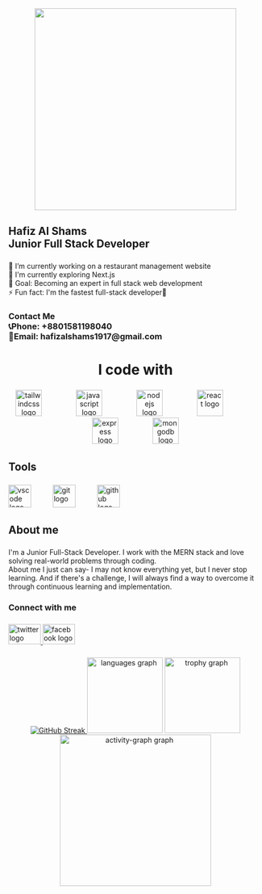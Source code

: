 <div align="center">
  <img height="400" src="https://i.ibb.co.com/4nXvgjnz/A-curious-Web-Developer-who-is-always-excited-to-learn-adopt-with-the-new-technologies.gif"  />
</div>

###

<h2 align="left">Hafiz Al Shams<br>Junior Full Stack Developer</h2>

###

<p align="left">🔭 I’m currently working on a restaurant management website<br>🌱 I'm currently exploring Next.js<br>🎯 Goal: Becoming an expert in full stack web development<br>⚡ Fun fact: I'm the fastest full-stack developer🤣</p>

###

<h3 align="left">Contact Me<br>📞Phone: +8801581198040<br>📧Email: hafizalshams1917@gmail.com</h3>

###

<h1 align="center">I code with</h1>

###

<div align="center">
  <img src="https://skillicons.dev/icons?i=tailwind" height="52" alt="tailwindcss logo"  />
  <img width="60" />
  <img src="https://cdn.jsdelivr.net/gh/devicons/devicon/icons/javascript/javascript-original.svg" height="52" alt="javascript logo"  />
  <img width="60" />
  <img src="https://cdn.jsdelivr.net/gh/devicons/devicon/icons/nodejs/nodejs-original.svg" height="52" alt="nodejs logo"  />
  <img width="60" />
  <img src="https://cdn.jsdelivr.net/gh/devicons/devicon/icons/react/react-original.svg" height="52" alt="react logo"  />
  <img width="60" />
  <img src="https://skillicons.dev/icons?i=express" height="52" alt="express logo"  />
  <img width="60" />
  <img src="https://cdn.jsdelivr.net/gh/devicons/devicon/icons/mongodb/mongodb-original.svg" height="52" alt="mongodb logo"  />
</div>

###

<h2 align="left">Tools</h2>

###

<div align="left">
  <img src="https://cdn.jsdelivr.net/gh/devicons/devicon/icons/vscode/vscode-original.svg" height="45" alt="vscode logo"  />
  <img width="35" />
  <img src="https://cdn.simpleicons.org/git/F05032" height="45" alt="git logo"  />
  <img width="35" />
  <img src="https://skillicons.dev/icons?i=github" height="45" alt="github logo"  />
</div>

###

<h2 align="left">About me</h2>

###

<p align="left">I'm a Junior Full-Stack Developer. I work with the MERN stack and love solving real-world problems through coding.<br>About me I just can say- I may not know everything yet, but I never stop learning. And if there's a challenge, I will always find a way to overcome it through continuous learning and implementation.</p>

###

<h3 align="left">Connect with me</h3>

###

<div align="left">
  <a href="https://x.com/shams_world625" target="_blank">
    <img src="https://raw.githubusercontent.com/maurodesouza/profile-readme-generator/master/src/assets/icons/social/twitter/default.svg" width="64" height="40" alt="twitter logo"  />
  </a>
  <a href="https://www.facebook.com/HafizAlShams25/" target="_blank">
    <img src="https://raw.githubusercontent.com/maurodesouza/profile-readme-generator/master/src/assets/icons/social/facebook/default.svg" width="64" height="40" alt="facebook logo"  />
  </a>
</div>

###

<div align="center">
  <a href="https://git.io/streak-stats">
    <img src="https://nirzak-streak-stats.vercel.app?user=Hafiz-Al-Shams&theme=github-dark-blue&card_width=450" alt="GitHub Streak" />
</a>

  <img src="https://github-readme-stats.vercel.app/api/top-langs?username=Hafiz-Al-Shams&locale=en&hide_title=false&layout=compact&card_width=320&langs_count=5&theme=dark&hide_border=false&order=2" height="150" alt="languages graph"  />
  <img src="https://github-profile-trophy.vercel.app?username=Hafiz-Al-Shams&theme=gruvbox&column=-1&row=1&margin-w=8&margin-h=8&no-bg=false&no-frame=false&order=4" height="150" alt="trophy graph"  />
  <img src="https://github-readme-activity-graph.vercel.app/graph?username=Hafiz-Al-Shams&radius=16&theme=react&area=true&order=5" height="300" alt="activity-graph graph"  />
</div>

###
